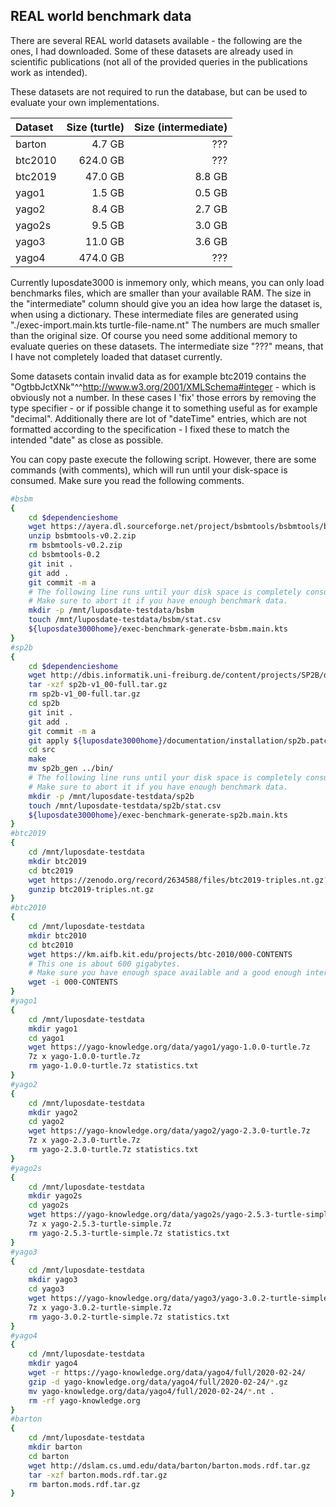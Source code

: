 ## REAL world benchmark data

There are several REAL world datasets available - the following are the ones, I had downloaded.
Some of these datasets are already used in scientific publications (not all of the provided queries in the publications work as intended).

These datasets are not required to run the database, but can be used to evaluate your own implementations.

| Dataset | Size (turtle) | Size (intermediate) |
| :------ | ------------: | ------------------: |
| barton  |        4.7 GB | ???                 |
| btc2010 |      624.0 GB | ???                 |
| btc2019 |       47.0 GB |              8.8 GB |
| yago1   |        1.5 GB |              0.5 GB |
| yago2   |        8.4 GB |              2.7 GB |
| yago2s  |        9.5 GB |              3.0 GB |
| yago3   |       11.0 GB |              3.6 GB |
| yago4   |      474.0 GB | ???                 |

Currently luposdate3000 is inmemory only, which means, you can only load benchmarks files, which are smaller than your available RAM.
The size in the "intermediate" column should give you an idea how large the dataset is, when using a dictionary.
These intermediate files are generated using "./exec-import.main.kts turtle-file-name.nt"
The numbers are much smaller than the original size.
Of course you need some additional memory to evaluate queries on these datasets.
The intermediate size "???" means, that I have not completely loaded that dataset currently.

Some datasets contain invalid data as for example btc2019 contains the "OgtbbJctXNk"^^<http://www.w3.org/2001/XMLSchema#integer> - which is obviously not a number.
In these cases I 'fix' those errors by removing the type specifier - or if possible change it to something useful as for example "decimal".
Additionally there are lot of "dateTime" entries, which are not formatted according to the specification - I fixed these to match the intended "date" as close as possible.

You can copy paste execute the following script.
However, there are some commands (with comments), which will run until your disk-space is consumed.
Make sure you read the following comments.

```bash
#bsbm
{
    cd $dependencieshome
    wget https://ayera.dl.sourceforge.net/project/bsbmtools/bsbmtools/bsbmtools-0.2/bsbmtools-v0.2.zip
    unzip bsbmtools-v0.2.zip
    rm bsbmtools-v0.2.zip
    cd bsbmtools-0.2
    git init .
    git add .
    git commit -m a
    # The following line runs until your disk space is completely consumed.
    # Make sure to abort it if you have enough benchmark data.
    mkdir -p /mnt/luposdate-testdata/bsbm
    touch /mnt/luposdate-testdata/bsbm/stat.csv
    ${luposdate3000home}/exec-benchmark-generate-bsbm.main.kts
}
#sp2b
{
    cd $dependencieshome
    wget http://dbis.informatik.uni-freiburg.de/content/projects/SP2B/docs/sp2b-v1_00-full.tar.gz
    tar -xzf sp2b-v1_00-full.tar.gz
    rm sp2b-v1_00-full.tar.gz
    cd sp2b
    git init .
    git add .
    git commit -m a
    git apply ${luposdate3000home}/documentation/installation/sp2b.patch
    cd src
    make
    mv sp2b_gen ../bin/
    # The following line runs until your disk space is completely consumed.
    # Make sure to abort it if you have enough benchmark data.
    mkdir -p /mnt/luposdate-testdata/sp2b
    touch /mnt/luposdate-testdata/sp2b/stat.csv
    ${luposdate3000home}/exec-benchmark-generate-sp2b.main.kts
}
#btc2019
{
    cd /mnt/luposdate-testdata
    mkdir btc2019
    cd btc2019
    wget https://zenodo.org/record/2634588/files/btc2019-triples.nt.gz?download=1 btc2019-triples.nt.gz
    gunzip btc2019-triples.nt.gz
}
#btc2010
{
    cd /mnt/luposdate-testdata
    mkdir btc2010
    cd btc2010
    wget https://km.aifb.kit.edu/projects/btc-2010/000-CONTENTS
    # This one is about 600 gigabytes.
    # Make sure you have enough space available and a good enough internet connection.
    wget -i 000-CONTENTS
}
#yago1
{
    cd /mnt/luposdate-testdata
    mkdir yago1
    cd yago1
    wget https://yago-knowledge.org/data/yago1/yago-1.0.0-turtle.7z
    7z x yago-1.0.0-turtle.7z
    rm yago-1.0.0-turtle.7z statistics.txt
}
#yago2
{
    cd /mnt/luposdate-testdata
    mkdir yago2
    cd yago2
    wget https://yago-knowledge.org/data/yago2/yago-2.3.0-turtle.7z
    7z x yago-2.3.0-turtle.7z
    rm yago-2.3.0-turtle.7z statistics.txt
}
#yago2s
{
    cd /mnt/luposdate-testdata
    mkdir yago2s
    cd yago2s
    wget https://yago-knowledge.org/data/yago2s/yago-2.5.3-turtle-simple.7z
    7z x yago-2.5.3-turtle-simple.7z
    rm yago-2.5.3-turtle-simple.7z statistics.txt
}
#yago3
{
    cd /mnt/luposdate-testdata
    mkdir yago3
    cd yago3
    wget https://yago-knowledge.org/data/yago3/yago-3.0.2-turtle-simple.7z
    7z x yago-3.0.2-turtle-simple.7z
    rm yago-3.0.2-turtle-simple.7z statistics.txt
}
#yago4
{
    cd /mnt/luposdate-testdata
    mkdir yago4
    wget -r https://yago-knowledge.org/data/yago4/full/2020-02-24/
    gzip -d yago-knowledge.org/data/yago4/full/2020-02-24/*.gz
    mv yago-knowledge.org/data/yago4/full/2020-02-24/*.nt .
    rm -rf yago-knowledge.org
}
#barton
{
    cd /mnt/luposdate-testdata
    mkdir barton
    cd barton
    wget http://dslam.cs.umd.edu/data/barton/barton.mods.rdf.tar.gz
    tar -xzf barton.mods.rdf.tar.gz
    rm barton.mods.rdf.tar.gz
}
```
